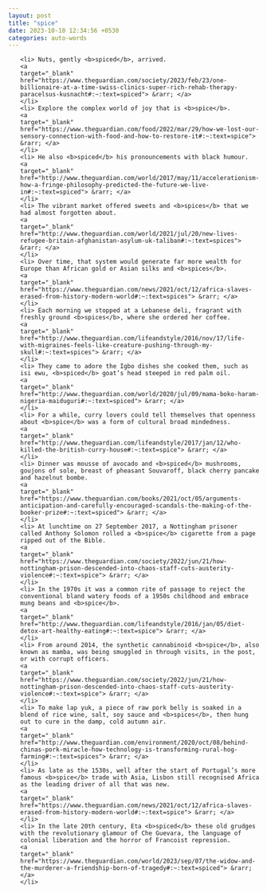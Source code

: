 ```yaml
---
layout: post
title: "spice"
date: 2023-10-10 12:34:56 +0530
categories: auto-words
---
```

<ol>

    <li> Nuts, gently <b>spiced</b>, arrived.
    <a 
    target="_blank" 
    href="https://www.theguardian.com/society/2023/feb/23/one-billionaire-at-a-time-swiss-clinics-super-rich-rehab-therapy-paracelsus-kusnacht#:~:text=spiced"> &rarr; </a>
    </li>
    <li> Explore the complex world of joy that is <b>spice</b>.
    <a 
    target="_blank" 
    href="https://www.theguardian.com/food/2022/mar/29/how-we-lost-our-sensory-connection-with-food-and-how-to-restore-it#:~:text=spice"> &rarr; </a>
    </li>
    <li> He also <b>spiced</b> his pronouncements with black humour.
    <a 
    target="_blank" 
    href="http://www.theguardian.com/world/2017/may/11/accelerationism-how-a-fringe-philosophy-predicted-the-future-we-live-in#:~:text=spiced"> &rarr; </a>
    </li>
    <li> The vibrant market offered sweets and <b>spices</b> that we had almost forgotten about.
    <a 
    target="_blank" 
    href="http://www.theguardian.com/world/2021/jul/20/new-lives-refugee-britain-afghanistan-asylum-uk-taliban#:~:text=spices"> &rarr; </a>
    </li>
    <li> Over time, that system would generate far more wealth for Europe than African gold or Asian silks and <b>spices</b>.
    <a 
    target="_blank" 
    href="https://www.theguardian.com/news/2021/oct/12/africa-slaves-erased-from-history-modern-world#:~:text=spices"> &rarr; </a>
    </li>
    <li> Each morning we stopped at a Lebanese deli, fragrant with freshly ground <b>spices</b>, where she ordered her coffee.
    <a 
    target="_blank" 
    href="http://www.theguardian.com/lifeandstyle/2016/nov/17/life-with-migraines-feels-like-creature-pushing-through-my-skull#:~:text=spices"> &rarr; </a>
    </li>
    <li> They came to adore the Igbo dishes she cooked them, such as isi ewu, <b>spiced</b> goat’s head steeped in red palm oil.
    <a 
    target="_blank" 
    href="http://www.theguardian.com/world/2020/jul/09/mama-boko-haram-nigeria-maiduguri#:~:text=spiced"> &rarr; </a>
    </li>
    <li> For a while, curry lovers could tell themselves that openness about <b>spice</b> was a form of cultural broad mindedness.
    <a 
    target="_blank" 
    href="http://www.theguardian.com/lifeandstyle/2017/jan/12/who-killed-the-british-curry-house#:~:text=spice"> &rarr; </a>
    </li>
    <li> Dinner was mousse of avocado and <b>spiced</b> mushrooms, goujons of sole, breast of pheasant Souvaroff, black cherry pancake and hazelnut bombe.
    <a 
    target="_blank" 
    href="https://www.theguardian.com/books/2021/oct/05/arguments-anticipation-and-carefully-encouraged-scandals-the-making-of-the-booker-prize#:~:text=spiced"> &rarr; </a>
    </li>
    <li> At lunchtime on 27 September 2017, a Nottingham prisoner called Anthony Solomon rolled a <b>spice</b> cigarette from a page ripped out of the Bible.
    <a 
    target="_blank" 
    href="https://www.theguardian.com/society/2022/jun/21/how-nottingham-prison-descended-into-chaos-staff-cuts-austerity-violence#:~:text=spice"> &rarr; </a>
    </li>
    <li> In the 1970s it was a common rite of passage to reject the conventional bland watery foods of a 1950s childhood and embrace mung beans and <b>spice</b>.
    <a 
    target="_blank" 
    href="http://www.theguardian.com/lifeandstyle/2016/jan/05/diet-detox-art-healthy-eating#:~:text=spice"> &rarr; </a>
    </li>
    <li> From around 2014, the synthetic cannabinoid <b>spice</b>, also known as mamba, was being smuggled in through visits, in the post, or with corrupt officers.
    <a 
    target="_blank" 
    href="https://www.theguardian.com/society/2022/jun/21/how-nottingham-prison-descended-into-chaos-staff-cuts-austerity-violence#:~:text=spice"> &rarr; </a>
    </li>
    <li> To make lap yuk, a piece of raw pork belly is soaked in a blend of rice wine, salt, soy sauce and <b>spices</b>, then hung out to cure in the damp, cold autumn air.
    <a 
    target="_blank" 
    href="http://www.theguardian.com/environment/2020/oct/08/behind-chinas-pork-miracle-how-technology-is-transforming-rural-hog-farming#:~:text=spices"> &rarr; </a>
    </li>
    <li> As late as the 1530s, well after the start of Portugal’s more famous <b>spice</b> trade with Asia, Lisbon still recognised Africa as the leading driver of all that was new.
    <a 
    target="_blank" 
    href="https://www.theguardian.com/news/2021/oct/12/africa-slaves-erased-from-history-modern-world#:~:text=spice"> &rarr; </a>
    </li>
    <li> In the late 20th century, Eta <b>spiced</b> these old grudges with the revolutionary glamour of Che Guevara, the language of colonial liberation and the horror of Francoist repression.
    <a 
    target="_blank" 
    href="https://www.theguardian.com/world/2023/sep/07/the-widow-and-the-murderer-a-friendship-born-of-tragedy#:~:text=spiced"> &rarr; </a>
    </li>